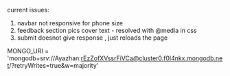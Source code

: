 current issues:

1. navbar not responsive for phone size
2. feedback section pics cover text - resolved with @media in css
3. submit doesnot give response , just reloads the page


MONGO_URI = 'mongodb+srv://Ayazhan:rEzZofXVssrFiVCa@cluster0.f0l4nkx.mongodb.net/?retryWrites=true&w=majority'

